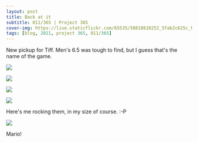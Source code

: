 ```yaml
---
layout: post
title: Back at it
subtitle: 011/365 | Project 365
cover-img: https://live.staticflickr.com/65535/50818610252_5fab2c625c_h.jpg
tags: [blog, 2021, project 365, 011/365]
---
```

New pickup for Tiff. Men's 6.5 was tough to find, but I guess that's the name of the game.
<p class="post-img-wrap">
  <img src="https://live.staticflickr.com/65535/50817770328_78e3817809_h.jpg">
</p>
<p class="post-img-wrap">
  <img src="https://live.staticflickr.com/65535/50818509896_b642cb18a8_h.jpg">
</p>
<p class="post-img-wrap">
  <img src="https://live.staticflickr.com/65535/50818609597_a924ea56e3_h.jpg">
</p>
<p class="post-img-wrap">
  <img src="https://live.staticflickr.com/65535/50818511831_bb8aaf18fa_h.jpg">
</p>
Here's me rocking them, in my size of course. :-P
<p class="post-img-wrap">
  <img src="https://live.staticflickr.com/65535/50753832467_a160174231_h.jpg">
</p>
Mario!
